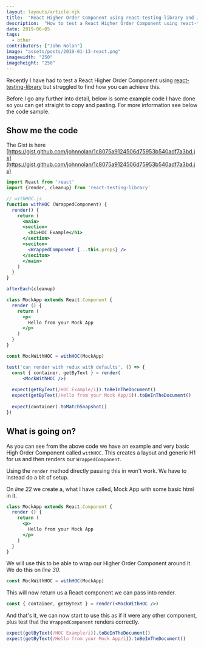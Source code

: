 ```yaml
---
layout: layouts/article.njk
title:  "React Higher Order Component using react-testing-library and Jest"
description:  "How to test a React Higher Order Component using react-testing-library and Jest"
date: 2019-06-05
tags: 
  - other
contributors: ["John Nolan"]
image: "assets/posts/2019-01-13-react.png"
imagewidth: "250"
imageheight: "250"
---
```


Recently I have had to test a React Higher Order Component using [react-testing-library](https://github.com/testing-library/react-testing-library) but struggled to find how you can achieve this.

Before I go any further into detail, below is some example code I have done so you can get straight to copy and pasting. For more information see below the code sample.

## Show me the code

The Gist is here [https://gist.github.com/johnnolan/1c8075a9124506d75953b540adf7a3bd.js](https://gist.github.com/johnnolan/1c8075a9124506d75953b540adf7a3bd.js)

``` jsx
import React from 'react'
import {render, cleanup} from 'react-testing-library'

// withHOC.js
function withHOC (WrappedComponent) {
  render() {
    return (
      <main>
      <section>
        <h1>HOC Example</h1>
      </section>
      <seciton>
        <WrappedComponent {...this.props} />
      </seciton>
      </main>
    )
  }
}

afterEach(cleanup)

class MockApp extends React.Component {
  render () {
    return (
      <p>
        Hello from your Mock App
      </p>
    )
  }
}

const MockWithHOC = withHOC(MockApp)

test('can render with redux with defaults', () => {
  const { container, getByText } = render(
      <MockWithHOC />)
      
  expect(getByText(/HOC Example/i)).toBeInTheDocument()
  expect(getByText(/Hello from your Mock App/i)).toBeInTheDocument()
  
  expect(container).toMatchSnapshot()
})
```

## What is going on?

As you can see from the above code we have an example and very basic High Order Component called `withHOC`. This creates a layout and generic H1 for us and then renders our `WrappedComponent`.

Using the `render` method directly passing this in won't work. We have to instead do a bit of setup.

On *line 22* we create a, what I have called, Mock App with some basic html in it.

``` jsx
class MockApp extends React.Component {
  render () {
    return (
      <p>
        Hello from your Mock App
      </p>
    )
  }
}
```

We will use this to be able to wrap our Higher Order Component around it. We do this on *line 30*.

``` jsx
const MockWithHOC = withHOC(MockApp)
```

This will now return us a React component we can pass into render.

``` jsx
const { container, getByText } = render(<MockWithHOC />)
```

And that's it, we can now start to use this as if it were any other component, plus test that the `WrappedComponent` renders correctly.

``` jsx
expect(getByText(/HOC Example/i)).toBeInTheDocument()
expect(getByText(/Hello from your Mock App/i)).toBeInTheDocument()
```
